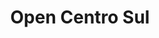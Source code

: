 ---
title: "Open Centro Sul"
year: 2021
lang: "Portuguese"
tab: "https://debatecompetitivo.herokuapp.com/open_centro_sul_2021/"
country: "Portugal"
city: ""
authors: ['Afonso Fernandes', 'Filipe Gírio', 'Bee Barbosa', 'Sofia Narciso']
isMajor: False
layout: "tournament"
categories: ["tournaments"]
---